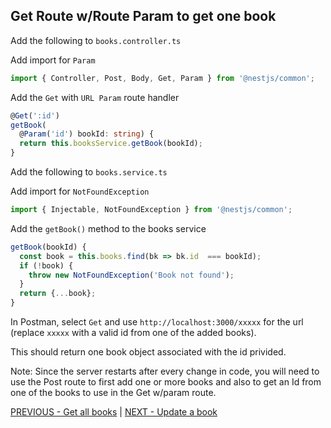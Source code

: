 ## Get Route w/Route Param to get one book

Add the following to `books.controller.ts`

Add import for `Param`

```ts
import { Controller, Post, Body, Get, Param } from '@nestjs/common';
```

Add the `Get` with `URL Param` route handler

```ts
@Get(':id')
getBook(
  @Param('id') bookId: string) {
  return this.booksService.getBook(bookId);
}
```

Add the following to `books.service.ts`

Add import for `NotFoundException`

```ts
import { Injectable, NotFoundException } from '@nestjs/common';
```

Add the `getBook()` method to the books service

```ts
getBook(bookId) {
  const book = this.books.find(bk => bk.id  === bookId);
  if (!book) {
    throw new NotFoundException('Book not found');
  }
  return {...book};
}
```

In Postman, select `Get` and use `http://localhost:3000/xxxxx` for the url (replace `xxxxx` with a valid id from one of the added books).

This should return one book object associated with the id privided.

Note: Since the server restarts after every change in code, you will need to use the Post route to first add one or more books and also to get an Id from one of the books to use in the Get w/param route.

[PREVIOUS - Get all books](https://github.com/stevewitman/nest-api/blob/master/README2-Get%20all%20books.md) | [NEXT - Update a book](https://github.com/stevewitman/nest-api/blob/master/README4-Update%20a%20book.md)